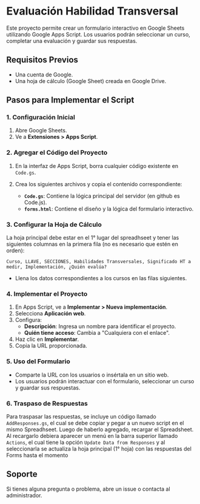 # Evaluación Habilidad Transversal

Este proyecto permite crear un formulario interactivo en Google Sheets utilizando Google Apps Script. Los usuarios podrán seleccionar un curso, completar una evaluación y guardar sus respuestas.

## Requisitos Previos

- Una cuenta de Google.
- Una hoja de cálculo (Google Sheet) creada en Google Drive.

## Pasos para Implementar el Script

### 1. Configuración Inicial

1. Abre Google Sheets.
2. Ve a **Extensiones > Apps Script**.

### 2. Agregar el Código del Proyecto

1. En la interfaz de Apps Script, borra cualquier código existente en `Code.gs`.
2. Crea los siguientes archivos y copia el contenido correspondiente:

   - **`Code.gs`**: Contiene la lógica principal del servidor (en github es Code.js).
   - **`forms.html`**: Contiene el diseño y la lógica del formulario interactivo.

### 3. Configurar la Hoja de Cálculo

La hoja principal debe estar en el 1° lugar del spreadhseet y tener las siguientes columnas en la primera fila (no es necesario que estén en orden):

```
Curso, LLAVE, SECCIONES, Habilidades Transversales, Significado HT a medir, Implementación, ¿Quién evalúa?
```

- Llena los datos correspondientes a los cursos en las filas siguientes.

### 4. Implementar el Proyecto

1. En Apps Script, ve a **Implementar > Nueva implementación**.
2. Selecciona **Aplicación web**.
3. Configura:
   - **Descripción**: Ingresa un nombre para identificar el proyecto.
   - **Quién tiene acceso**: Cambia a "Cualquiera con el enlace".
4. Haz clic en **Implementar**.
5. Copia la URL proporcionada.

### 5. Uso del Formulario

- Comparte la URL con los usuarios o insértala en un sitio web.
- Los usuarios podrán interactuar con el formulario, seleccionar un curso y guardar sus respuestas.

### 6. Traspaso de Respuestas

Para traspasar las respuestas, se incluye un código llamado `AddResponses.gs`, el cual se debe copiar y pegar a un nuevo script en el mismo Spreadhseet. Luego de haberlo agregado, recargar el Spreadsheet. Al recargarlo debiera aparecer un menú en la barra superior llamado `Actions`, el cual tiene la opción `Update Data from Responses` y al seleccionarla se actualiza la hoja principal (1° hoja) con las respuestas del Forms hasta el momento

## Soporte

Si tienes alguna pregunta o problema, abre un issue o contacta al administrador.
